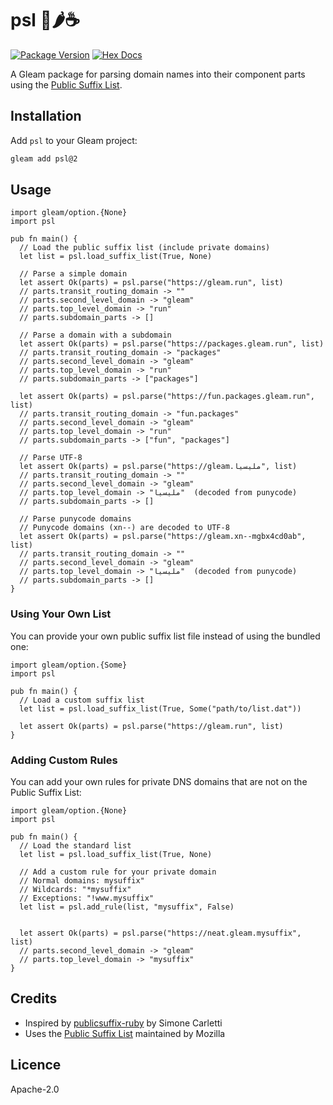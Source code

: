 # psl 🎃🌶️☕

[![Package Version](https://img.shields.io/hexpm/v/psl)](https://hex.pm/packages/psl)
[![Hex Docs](https://img.shields.io/badge/hex-docs-ffaff3)](https://hexdocs.pm/psl/)

A Gleam package for parsing domain names into their component parts using the
[Public Suffix List](https://publicsuffix.org/).

## Installation

Add `psl` to your Gleam project:

```sh
gleam add psl@2
```

## Usage

```gleam
import gleam/option.{None}
import psl

pub fn main() {
  // Load the public suffix list (include private domains)
  let list = psl.load_suffix_list(True, None)

  // Parse a simple domain
  let assert Ok(parts) = psl.parse("https://gleam.run", list)
  // parts.transit_routing_domain -> ""
  // parts.second_level_domain -> "gleam"
  // parts.top_level_domain -> "run"
  // parts.subdomain_parts -> []

  // Parse a domain with a subdomain
  let assert Ok(parts) = psl.parse("https://packages.gleam.run", list)
  // parts.transit_routing_domain -> "packages"
  // parts.second_level_domain -> "gleam"
  // parts.top_level_domain -> "run"
  // parts.subdomain_parts -> ["packages"]

  let assert Ok(parts) = psl.parse("https://fun.packages.gleam.run", list)
  // parts.transit_routing_domain -> "fun.packages"
  // parts.second_level_domain -> "gleam"
  // parts.top_level_domain -> "run"
  // parts.subdomain_parts -> ["fun", "packages"]

  // Parse UTF-8
  let assert Ok(parts) = psl.parse("https://gleam.مليسيا", list)
  // parts.transit_routing_domain -> ""
  // parts.second_level_domain -> "gleam"
  // parts.top_level_domain -> "مليسيا"  (decoded from punycode)
  // parts.subdomain_parts -> []

  // Parse punycode domains
  // Punycode domains (xn--) are decoded to UTF-8
  let assert Ok(parts) = psl.parse("https://gleam.xn--mgbx4cd0ab", list)
  // parts.transit_routing_domain -> ""
  // parts.second_level_domain -> "gleam"
  // parts.top_level_domain -> "مليسيا"  (decoded from punycode)
  // parts.subdomain_parts -> []
}
```

### Using Your Own List

You can provide your own public suffix list file instead of using the bundled
one:

```gleam
import gleam/option.{Some}
import psl

pub fn main() {
  // Load a custom suffix list
  let list = psl.load_suffix_list(True, Some("path/to/list.dat"))

  let assert Ok(parts) = psl.parse("https://gleam.run", list)
}
```

### Adding Custom Rules

You can add your own rules for private DNS domains that are not on the Public
Suffix List:

```gleam
import gleam/option.{None}
import psl

pub fn main() {
  // Load the standard list
  let list = psl.load_suffix_list(True, None)

  // Add a custom rule for your private domain
  // Normal domains: mysuffix"
  // Wildcards: "*mysuffix"
  // Exceptions: "!www.mysuffix"
  let list = psl.add_rule(list, "mysuffix", False)


  let assert Ok(parts) = psl.parse("https://neat.gleam.mysuffix", list)
  // parts.second_level_domain -> "gleam"
  // parts.top_level_domain -> "mysuffix"
}
```

## Credits

- Inspired by [publicsuffix-ruby](https://github.com/weppos/publicsuffix-ruby) by Simone Carletti
- Uses the [Public Suffix List](https://publicsuffix.org/) maintained by Mozilla

## Licence

Apache-2.0

